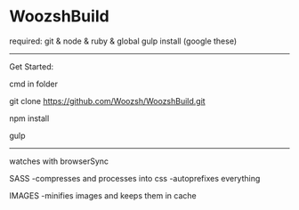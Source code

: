 # WoozshBuild

required: git & node & ruby & global gulp install (google these)

---------------------

Get Started:

cmd in folder

git clone https://github.com/Woozsh/WoozshBuild.git

npm install

gulp

---------------------

watches with browserSync

SASS 
-compresses and processes into css
-autoprefixes everything 

IMAGES
-minifies images and keeps them in cache

